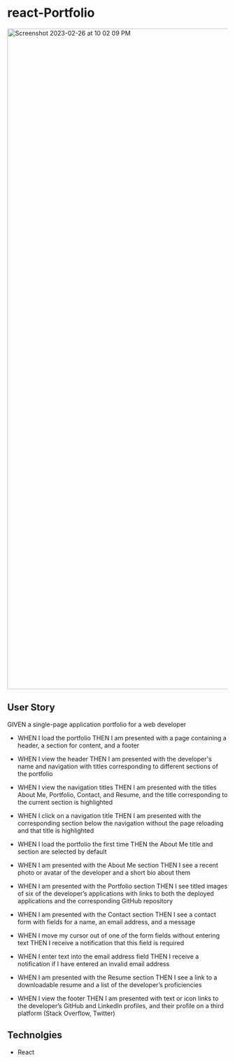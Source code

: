 # react-Portfolio
<img width="1512" alt="Screenshot 2023-02-26 at 10 02 09 PM" src="https://user-images.githubusercontent.com/112591915/221486612-448cb039-17f1-4fd5-9907-918c8bac9a6f.png">


## User Story 

GIVEN a single-page application portfolio for a web developer

* WHEN I load the portfolio THEN I am presented with a page containing a header, a section for content, and a footer

* WHEN I view the header THEN I am presented with the developer's name and navigation with titles corresponding to different sections of the portfolio

* WHEN I view the navigation titles THEN I am presented with the titles About Me, Portfolio, Contact, and Resume, and the title corresponding to the current section is highlighted

* WHEN I click on a navigation title THEN I am presented with the corresponding section below the navigation without the page reloading and that title is highlighted

* WHEN I load the portfolio the first time THEN the About Me title and section are selected by default

* WHEN I am presented with the About Me section THEN I see a recent photo or avatar of the developer and a short bio about them

* WHEN I am presented with the Portfolio section THEN I see titled images of six of the developer’s applications with links to both the deployed applications and the corresponding GitHub repository

* WHEN I am presented with the Contact section THEN I see a contact form with fields for a name, an email address, and a message

* WHEN I move my cursor out of one of the form fields without entering text THEN I receive a notification that this field is required

* WHEN I enter text into the email address field THEN I receive a notification if I have entered an invalid email address

* WHEN I am presented with the Resume section THEN I see a link to a downloadable resume and a list of the developer’s proficiencies

* WHEN I view the footer THEN I am presented with text or icon links to the developer’s GitHub and LinkedIn profiles, and their profile on a third platform (Stack Overflow, Twitter) 

## Technolgies
- React 
